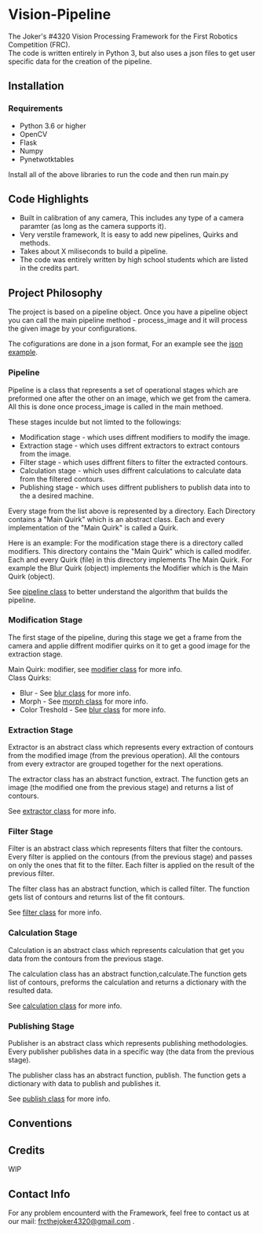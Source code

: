 # Vision-Pipeline
The Joker's #4320 Vision Processing Framework for the First Robotics Competition (FRC).   
The code is written entirely in Python 3, but also uses a json files to get user specific data for the creation of the pipeline.

## Installation

### Requirements
* Python 3.6 or higher
* OpenCV
* Flask
* Numpy
* Pynetwotktables

Install all of the above libraries to run the code and then run main.py

## Code Highlights
* Built in calibration of any camera, This includes any type of a camera paramter (as long as the camera supports it).
* Very verstile framework, It is easy to add new pipelines, Quirks and methods.
* Takes about X miliseconds to build a pipeline.
* The code was entirely written by high school students which are listed in the credits part.

## Project Philosophy
The project is based on a pipeline object.
Once you have a pipeline object you can call the main pipeline method - process_image and it will process the given image by your configurations.

The cofigurations are done in a json format, For an example see the [json example](https://github.com/TheJoker4320/vision-framework/blob/develop/examples/example.json).

### Pipeline
Pipeline is a class that represents a set of operational stages which are preformed one after the other on an image, 
which we get from the camera. All this is done once process_image is called in the main methoed. 

These stages inculde but not limted to the followings:
* Modification stage - which uses diffrent modifiers to modify the image.
* Extraction stage - which uses diffrent extractors to extract contours from the image.
* Filter stage - which uses diffrent filters to filter the extracted contours.
* Calculation stage - which uses diffrent calculations to calculate data from the filtered contours.
* Publishing stage - which uses diffrent publishers to publish data into to the a desired machine. 

Every stage from the list above is represented by a directory. 
Each Directory contains a "Main Quirk" which is an abstract class.
Each and every implementation of the "Main Quirk" is called a Quirk.

Here is an example:
For the modification stage there is a directory called modifiers. 
This directory contains the "Main Quirk" which is called modifer.
Each and every Quirk (file) in this directory implements The Main Quirk. 
For example the Blur Quirk (object) implements the Modifier which is the Main Quirk (object). 

See [pipeline class](https://github.com/TheJoker4320/vision-framework/blob/develop/pipeline/pipeline.py) to better understand the algorithm that builds the pipeline.

### Modification Stage
The first stage of the pipeline, during this stage we get a frame from the camera and applie diffrent modifier quirks on it to get a good image for the extraction stage.

Main Quirk: modifier, see [modifier class](https://github.com/TheJoker4320/vision-framework/blob/develop/modifiers/modifier.py) for more info.  
Class Quirks:
* Blur - See [blur class](https://github.com/TheJoker4320/vision-framework/blob/develop/modifiers/blur.py) for more info.
* Morph - See [morph class](https://github.com/TheJoker4320/vision-framework/blob/develop/modifiers/morph.py) for more info.
* Color Treshold - See [blur class](https://github.com/TheJoker4320/vision-framework/blob/develop/modifiers/color_threshold.py) for more info.


### Extraction Stage
Extractor is an abstract class which represents every extraction of contours from the modified image (from the previous operation). 
All the contours from every extractor are grouped together for the next operations.

The extractor class has an abstract function, extract. The function gets an image (the modified one from the previous stage) and returns a list of contours.

See [extractor class](https://github.com/TheJoker4320/vision-framework/blob/develop/extractors/extractor.py) for more info.

### Filter Stage
Filter is an abstract class which represents filters that filter the contours. 
Every filter is applied on the contours (from the previous stage) and passes on only the ones that fit to the filter.
Each filter is applied on the result of the previous filter.

The filter class has an abstract function, which is called filter.
The function gets list of contours and returns list of the fit contours.

See [filter class](https://github.com/TheJoker4320/vision-framework/blob/develop/filters/filter.py) for more info.

### Calculation Stage
Calculation is an abstract class which represents calculation that get you data from the contours from the previous stage.

The calculation class has an abstract function,calculate.The function gets list of contours, preforms the calculation and returns a dictionary with the resulted data.

See [calculation class](https://github.com/TheJoker4320/vision-framework/blob/develop/calculations/calculation.py) for more info.

### Publishing Stage
Publisher is an abstract class which represents publishing methodologies.
Every publisher publishes data in a specific way (the data from the previous stage).

The publisher class has an abstract function, publish. The function gets a dictionary with data to publish and publishes it.

See [publish class](https://github.com/TheJoker4320/vision-framework/blob/develop/publishers/publish.py) for more info.

## Conventions

## Credits
WIP

## Contact Info
For any problem encounterd with the Framework, feel free to contact us at our mail: frcthejoker4320@gmail.com .
